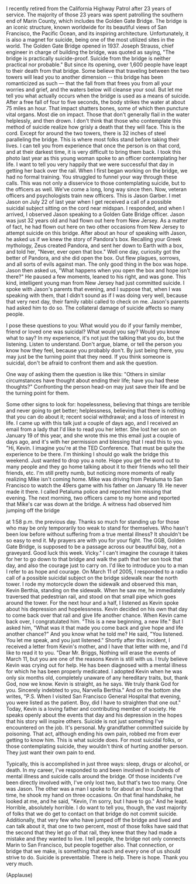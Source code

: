 
I recently retired
from the California Highway Patrol
after 23 years of service.
The majority of those 23 years
was spent patrolling the southern end
of Marin County,
which includes the Golden Gate Bridge.
The bridge is an iconic structure,
known worldwide
for its beautiful views of San Francisco,
the Pacific Ocean, and its inspiring architecture.
Unfortunately, it is also a magnet for suicide,
being one of the most utilized sites in the world.
The Golden Gate Bridge opened in 1937.
Joseph Strauss, chief engineer
in charge of building the bridge,
was quoted as saying,
&quot;The bridge is practically suicide-proof.
Suicide from the bridge
is neither practical nor probable.&quot;
But since its opening,
over 1,600 people have leapt to their death
from that bridge.
Some believe that traveling
between the two towers
will lead you to another dimension --
this bridge has been romanticized as such —
that the fall from that
frees you from all your worries and grief,
and the waters below
will cleanse your soul.
But let me tell you what actually occurs
when the bridge is used
as a means of suicide.
After a free fall of four to five seconds,
the body strikes the water
at about 75 miles an hour.
That impact shatters bones,
some of which then puncture vital organs.
Most die on impact.
Those that don&#39;t
generally flail in the water helplessly,
and then drown.
I don&#39;t think that those who contemplate
this method of suicide
realize how grisly a death that they will face.
This is the cord.
Except for around the two towers,
there is 32 inches of steel
paralleling the bridge.
This is where most folks stand
before taking their lives.
I can tell you from experience
that once the person is on that cord,
and at their darkest time,
it is very difficult to bring them back.
I took this photo last year
as this young woman spoke to an officer
contemplating her life.
I want to tell you very happily
that we were successful that day
in getting her back over the rail.
When I first began working on the bridge,
we had no formal training.
You struggled to funnel your
way through these calls.
This was not only a disservice
to those contemplating suicide,
but to the officers as well.
We&#39;ve come a long, long way since then.
Now, veteran officers and psychologists
train new officers.
This is Jason Garber.
I met Jason on July 22 of last year
when I get received a call
of a possible suicidal subject
sitting on the cord near midspan.
I responded, and when I arrived,
I observed Jason
speaking to a Golden Gate Bridge officer.
Jason was just 32 years old
and had flown out here from New Jersey.
As a matter of fact,
he had flown out here on two other occasions
from New Jersey
to attempt suicide on this bridge.
After about an hour of speaking with Jason,
he asked us if we knew the story of Pandora&#39;s box.
Recalling your Greek mythology,
Zeus created Pandora,
and sent her down to Earth with a box,
and told her, &quot;Never, ever open that box.&quot;
Well one day, curiosity got the better of Pandora,
and she did open the box.
Out flew plagues, sorrows,
and all sorts of evils against man.
The only good thing in the box was hope.
Jason then asked us,
&quot;What happens when you open the box
and hope isn&#39;t there?&quot;
He paused a few moments,
leaned to his right,
and was gone.
This kind, intelligent young man from New Jersey
had just committed suicide.
I spoke with Jason&#39;s parents that evening,
and I suppose that, when I was speaking with them,
that I didn&#39;t sound as if I was doing very well,
because that very next day,
their family rabbi called to check on me.
Jason&#39;s parents had asked him to do so.
The collateral damage of suicide
affects so many people.

I pose these questions to you:
What would you do if your family member,
friend or loved one was suicidal?
What would you say?
Would you know what to say?
In my experience, it&#39;s not just the talking that you do,
but the listening.
Listen to understand.
Don&#39;t argue, blame,
or tell the person you know how they feel,
because you probably don&#39;t.
By just being there,
you may just be the turning point that they need.
If you think someone is suicidal,
don&#39;t be afraid to confront
them and ask the question.

One way of asking them the question is like this:
&quot;Others in similar circumstances
have thought about ending their life;
have you had these thoughts?&quot;
Confronting the person head-on
may just save their life and
be the turning point for them.

Some other signs to look for:
hopelessness, believing that things are terrible
and never going to get better;
helplessness, believing that there is nothing
that you can do about it;
recent social withdrawal;
and a loss of interest in life.
I came up with this talk just a couple of days ago,
and I received an email from a lady
that I&#39;d like to read you her letter.
She lost her son on January 19 of this year,
and she wrote this me this email
just a couple of days ago,
and it&#39;s with her permission and blessing
that I read this to you.
&quot;Hi, Kevin. I imagine you&#39;re at the TED Conference.
That must be quite the experience to be there.
I&#39;m thinking I should go walk
the bridge this weekend.
Just wanted to drop you a note.
Hope you get the word out to many people
and they go home talking about it
to their friends who tell their friends, etc.
I&#39;m still pretty numb,
but noticing more moments of really realizing
Mike isn&#39;t coming home.
Mike was driving from Petaluma to San Francisco
to watch the 49ers game with his father
on January 19.
He never made it there.
I called Petaluma police
and reported him missing that evening.
The next morning,
two officers came to my home
and reported that Mike&#39;s car was down at the bridge.
A witness had observed him jumping off the bridge

at 1:58 p.m. the previous day.
Thanks so much
for standing up for those
who may be only temporarily too weak
to stand for themselves.
Who hasn&#39;t been low before
without suffering from a true mental illness?
It shouldn&#39;t be so easy to end it.
My prayers are with you for your fight.
The GGB, Golden Gate Bridge,
is supposed to be a passage across
our beautiful bay,
not a graveyard.
Good luck this week. Vicky.&quot;
I can&#39;t imagine the courage it takes for her
to go down to that bridge and walk the path
that her son took that day,
and also the courage just to carry on.
I&#39;d like to introduce you to a man
I refer to as hope and courage.
On March 11 of 2005,
I responded to a radio call of a possible
suicidal subject on the bridge sidewalk
near the north tower.
I rode my motorcycle down the sidewalk
and observed this man, Kevin Berthia,
standing on the sidewalk.
When he saw me, he immediately traversed
that pedestrian rail,
and stood on that small pipe
which goes around the tower.
For the next hour and a half,
I listened as Kevin spoke about
his depression and hopelessness.
Kevin decided on his own that day
to come back over that rail
and give life another chance.
When Kevin came back over,
I congratulated him.
&quot;This is a new beginning, a new life.&quot;
But I asked him, &quot;What was it
that made you come back
and give hope and life another chance?&quot;
And you know what he told me?
He said, &quot;You listened.
You let me speak, and you just listened.&quot;
Shortly after this incident,
I received a letter from Kevin&#39;s mother,
and I have that letter with me,
and I&#39;d like to read it to you.
&quot;Dear Mr. Briggs,
Nothing will erase the events of March 11,
but you are one of the reasons Kevin is still with us.
I truly believe Kevin was crying out for help.
He has been diagnosed with a mental illness
for which he has been properly medicated.
I adopted Kevin when he was only six months old,
completely unaware of any hereditary traits,
but, thank God, now we know.
Kevin is straight, as he says.
We truly thank God for you.
Sincerely indebted to you,
Narvella Berthia.&quot;
And on the bottom she writes,
&quot;P.S. When I visited San Francisco
General Hospital that evening,
you were listed as the patient.
Boy, did I have to straighten that one out.&quot;
Today, Kevin is a loving father
and contributing member of society.
He speaks openly
about the events that day and his depression
in the hopes that his story
will inspire others.
Suicide is not just something
I&#39;ve encountered on the job.
It&#39;s personal.
My grandfather committed suicide by poisoning.
That act, although ending his own pain,
robbed me from ever getting to know him.
This is what suicide does.
For most suicidal folks,
or those contemplating suicide,
they wouldn&#39;t think of hurting another person.
They just want their own pain to end.

Typically, this is accomplished in just three ways:
sleep, drugs or alcohol, or death.
In my career, I&#39;ve responded to
and been involved in hundreds
of mental illness and suicide calls
around the bridge.
Of those incidents I&#39;ve been directly involved with,
I&#39;ve only lost two,
but that&#39;s two too many.
One was Jason.
The other was a man I spoke to
for about an hour.
During that time, he shook my hand
on three occasions.
On that final handshake,
he looked at me, and he said,
&quot;Kevin, I&#39;m sorry, but I have to go.&quot;
And he leapt.
Horrible, absolutely horrible.
I do want to tell you, though,
the vast majority of folks
that we do get to contact on that bridge
do not commit suicide.
Additionally, that very few
who have jumped off the bridge and lived
and can talk about it,
that one to two percent,
most of those folks have said
that the second that they let go of that rail,
they knew that they had made a mistake
and they wanted to live.
I tell people, the bridge not only connects
Marin to San Francisco,
but people together also.
That connection, or bridge that we make,
is something that each and every one of us
should strive to do.
Suicide is preventable.
There is help. There is hope.
Thank you very much.

(Applause)


